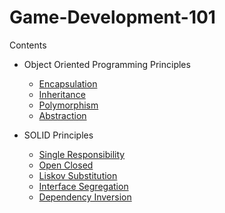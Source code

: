 
# Game-Development-101

Contents




- Object Oriented Programming Principles
    - [Encapsulation](https://github.com/utkusever/Game-Development-101/blob/main/Assets/Scripts/OOP/Encapsulation/Encapsulation.cs)
    - [Inheritance](https://github.com/utkusever/Game-Development-101/blob/main/Assets/Scripts/OOP/Inheritance/Inheritance.cs)
    - [Polymorphism](https://github.com/utkusever/Game-Development-101/blob/main/Assets/Scripts/OOP/Polymorphism/Polymorphism.cs)
    - [Abstraction](https://github.com/utkusever/Game-Development-101/blob/main/Assets/Scripts/OOP/Abstraction/Abstraction.cs)
- SOLID Principles

    - [Single Responsibility](https://github.com/utkusever/Game-Development-101/blob/main/Assets/Scripts/SOLID/SingleResponsibility/SingleResponsibility.cs)
    - [Open Closed](https://github.com/utkusever/Game-Development-101/blob/main/Assets/Scripts/SOLID/OpenClosed/OpenClosedExample2.cs)
    - [Liskov Substitution](https://github.com/utkusever/Game-Development-101/tree/main/Assets/Scripts/SOLID/LiskovSubstitution)
    - [Interface Segregation](https://github.com/utkusever/Game-Development-101/blob/main/Assets/Scripts/SOLID/InterfaceSegregation/InterfaceSegregation.cs)
    - [Dependency Inversion](https://github.com/utkusever/Game-Development-101/blob/main/Assets/Scripts/SOLID/DependencyInversion/DependencyInversion.cs)

  
